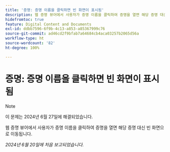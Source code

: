 ```yaml
---
title: '증명: 증명 이름을 클릭하면 빈 화면이 표시됨'
description: 웹 증명 뷰어에서 사용자가 증명 이름을 클릭하여 증명을 열면 해당 증명 대신 빈 화면으로 이동됩니다.
hidefromtoc: true
feature: Digital Content and Documents
exl-id: ddbb7596-6f9b-4c13-a853-a85367999c76
source-git-commit: ad46cd2f9bfab7a64684cb4aca03257b2065d56a
workflow-type: ht
source-wordcount: '82'
ht-degree: 100%

---
```


# 증명: 증명 이름을 클릭하면 빈 화면이 표시됨

>[!NOTE]
>
>이 문제는 2024년 6월 27일에 해결되었습니다.

웹 증명 뷰어에서 사용자가 증명 이름을 클릭하여 증명을 열면 해당 증명 대신 빈 화면으로 이동됩니다.

_2024년 6월 20일에 처음 보고되었습니다._
